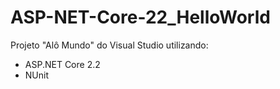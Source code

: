 # ASP-NET-Core-22_HelloWorld

Projeto "Alô Mundo" do Visual Studio utilizando:
* ASP.NET Core 2.2
* NUnit
